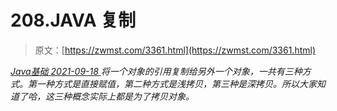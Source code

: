 <!--yml
category: 未分类
date: 0001-01-01 00:00:00
-->

# 208.JAVA 复制

> 原文：[https://zwmst.com/3361.html](https://zwmst.com/3361.html)

   [ *Java基础* ](https://zwmst.com/java%e5%9f%ba%e7%a1%80)*[ <time datetime="2021-09-18T09:46:19+08:00"> 2021-09-18 </time> ](https://zwmst.com/3361.html)  将一个对象的引用复制给另外一个对象，一共有三种方式。第一种方式是直接赋值，第二种方式是浅拷贝，第三种是深拷贝。所以大家知道了哈，这三种概念实际上都是为了拷贝对象。*